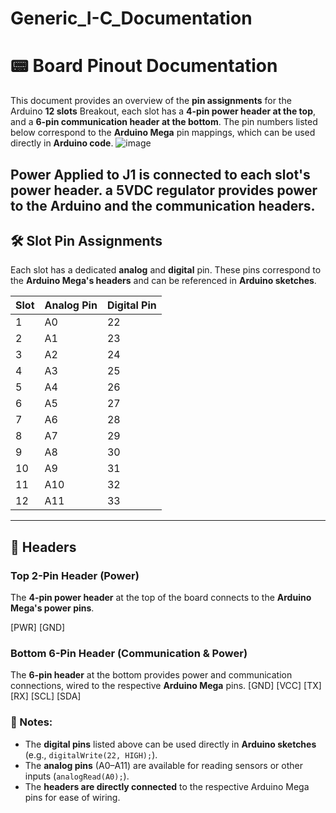 # Generic_I-C_Documentation

# 📟 Board Pinout Documentation

This document provides an overview of the **pin assignments** for the Arduino **12 slots** Breakout, each slot has a **4-pin power header at the top**, and a **6-pin communication header at the bottom**. The pin numbers listed below correspond to the **Arduino Mega** pin mappings, which can be used directly in **Arduino code**.
![image](https://github.com/user-attachments/assets/bf6460d9-afe8-4721-8198-74e17c5c6802)

Power Applied to J1 is connected to each slot's power header. a 5VDC regulator provides power to the Arduino and the communication headers. 
---

## 🛠️ Slot Pin Assignments

Each slot has a dedicated **analog** and **digital** pin. These pins correspond to the **Arduino Mega's headers** and can be referenced in **Arduino sketches**.

| Slot | Analog Pin | Digital Pin |
|------|-----------|-------------|
|  1   | A0        | 22          |
|  2   | A1        | 23          |
|  3   | A2        | 24          |
|  4   | A3        | 25          |
|  5   | A4        | 26          |
|  6   | A5        | 27          |
|  7   | A6        | 28          |
|  8   | A7        | 29          |
|  9   | A8        | 30          |
| 10   | A9        | 31          |
| 11   | A10       | 32          |
| 12   | A11       | 33          |

---

## 🔌 Headers

### **Top 2-Pin Header (Power)**
The **4-pin power header** at the top of the board connects to the **Arduino Mega's power pins**.

[PWR] [GND]

### **Bottom 6-Pin Header (Communication & Power)**
The **6-pin header** at the bottom provides power and communication connections, wired to the respective **Arduino Mega** pins.
[GND] [VCC] [TX] [RX] [SCL] [SDA]

### 📌 Notes:
- The **digital pins** listed above can be used directly in **Arduino sketches** (e.g., `digitalWrite(22, HIGH);`).
- The **analog pins** (A0–A11) are available for reading sensors or other inputs (`analogRead(A0);`).
- The **headers are directly connected** to the respective Arduino Mega pins for ease of wiring.
